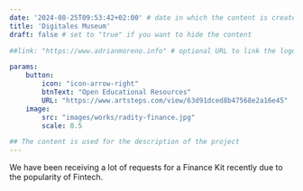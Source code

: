 ```yaml
---
date: '2024-08-25T09:53:42+02:00' # date in which the content is created - defaults to "today"
title: 'Digitales Museum'
draft: false # set to "true" if you want to hide the content 

##link: "https://www.adrianmoreno.info" # optional URL to link the logo to

params:
    button:
        icon: "icon-arrow-right"
        btnText: "Open Educational Resources"
        URL: "https://www.artsteps.com/view/63d91dced8b47568e2a16e45"
    image:
        src: "images/works/radity-finance.jpg"
        scale: 0.5

## The content is used for the description of the project
---
```


We have been receiving a lot of requests for a Finance Kit recently due to the popularity of Fintech.